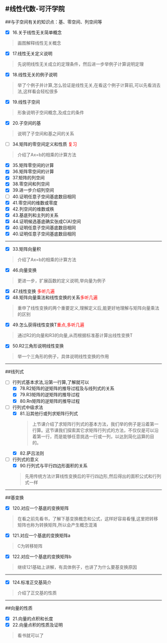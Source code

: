 #线性代数-可汗学院
---
##与子空间有关的知识点：基、零空间、列空间等
- [x] 16.关于线性无关简单概念
>画图解释线性无关概念
- [x] 17.线性无关定义说明
>先说明线性无关成立的定理条件，然后进一步举例子计算说明定理
- [x] 18.线性无关的例子说明
>举了个例子并计算,怎么验证是线性无关,在看这个例子计算前,可以先看消去法,这样看会轻松很多
- [x] 19.线性子空间
>形象说明子空间概念,及成立的条件
- [x] 20.子空间的基
>说明了子空间和基之间的关系
- [ ] 34.矩阵的零空间定义和性质 <font color=red>复习</font>
>介绍了Ax=b的相乘的计算方法
- [x] 35.矩阵零空间的计算
- [x] 36.矩阵零空间的计算
- [x] 37.矩阵的列空间
- [x] 38.零空间和列空间
- [x] 39.进一步介绍列空间
- [ ] 40.证明任意子空间基底数目相同
- [x] 41.零空间的维数或零度
- [x] 42.列空间的维数或秩
- [x] 43.基底列和主列的关系
- [x] 44.证明候选基底确实张成C(A)空间
- [x] 40.证明任意子空间基底数目相同
- [x] 40.证明任意子空间基底数目相同
---
- [x] 33.矩阵向量积    
>介绍了Ax=b的相乘的计算方法
- [x] 46.向量变换
>更进一步，扩展函数的定义说明,举向量为例子
- [x] 47.线性变换 <font color=red>多听几遍</font>
- [x] 48.矩阵向量乘法和线性变换的关系<font color=red>多听几遍</font>
>重申了线性变换的两个重要定义,理解定义后,能更好地理解与矩阵向量乘法的区别

- [x] 49.怎么获得线性变换T<font color=red>重点,多听几遍</font>
>通过R2的向量和R3的向量,从而根据标准基计算出线性变换T

- [x] 50.R2三角形说明线性变换
>举一个三角形的例子，具体说明线性变换的作用



---
##线列式
- [ ] 行列式基本求法,沿第一行算,了解就可以
  - [x] 78.R2矩阵的逆矩阵的推导过程及与线列式的关系
  - [x] 79.R3矩阵的逆矩阵的推导过程
  - [x] 80.Rn矩阵的逆矩阵的推导过程
- [ ] 行列式中级求法
  - [x] 81.沿其他行或列求矩阵行列式
    >上节课介绍了求矩阵行列式的基本方法，我们举的例子是沿着第一行算。这节课我们探索其它求矩阵行列式的方法，不仅仅是可以沿着第一行，而是能够任意挑选一行或一列，以达到简化运算的目的。
  - [x] 82.萨吕法则

- [ ] 行列式的意义
    - [x] 90.行列式与平行四边形面积的关系
    >先用传统方法计算线性变换后的平行四边形,然后得出的面积公式和行列式一样

---
##基变换
- [x] 120.对应一个基底的变换矩阵
>在看之前先看书，了解下基变换概念和公式，这样好容易看懂,这里把转移矩阵也称为转换矩阵,所以会产生概念混淆
- [x] 121.对应一个基底的变换矩阵a
>C为转移矩阵
- [x] 122.对应一个基底的变换矩阵b
>继续121基础上讲解，有具体例子，也讲了为什么要基变换原因


---
- [x] 124.标准正交基简介
>介绍了正交基的性质
---
##向量的性质
- [x] 21.向量的点积和长度
- [x] 22.向量点积的性质及证明
>看书就可以了
